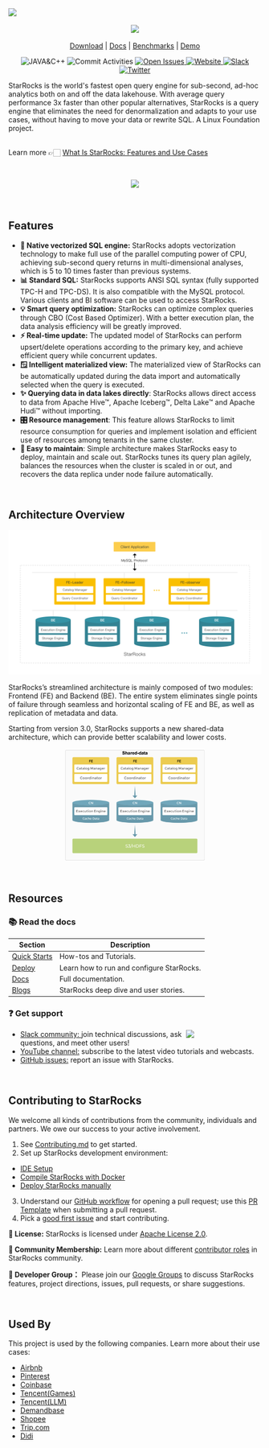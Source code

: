 
 <img referrerpolicy="no-referrer-when-downgrade" src="https://static.scarf.sh/a.png?x-pxid=e8355b6b-a9fc-4d4e-8ed8-b3157aa1827d" />
 <p align="center">
 <a href="https://starrocks.io/index">
    <img  width="900" src="https://cdn.starrocks.io/static/github/starrocks.png?t=12234">
   </a>
</p>
<p align="center">
  <a href="https://starrocks.io/download/community">Download</a> | <a href="https://docs.starrocks.io/">Docs</a> | <a href="https://starrocks.io/blog/benchmark-test">Benchmarks</a> | <a href="https://github.com/StarRocks/demo">Demo</a>
</p>
<p align="center">

 <img src="https://img.shields.io/badge/Made%20with-JAVA%20%26%20C%2B%2B-red" alt="JAVA&C++">
    </a>
    <img src="https://img.shields.io/github/commit-activity/m/StarRocks/starrocks" alt="Commit Activities">
    </a>
   <a href="https://github.com/StarRocks/starrocks/issues">
    <img src="https://img.shields.io/github/issues-raw/StarRocks/starrocks" alt="Open Issues">
  </a>
  </a>
   <a href="https://starrocks.io/index">
    <img src="https://img.shields.io/badge/Visit%20StarRocks-Website-green" alt="Website">
  </a>
  </a>
   <a href="https://try.starrocks.com/join-starrocks-on-slack">
    <img src="https://img.shields.io/badge/Join-Slack-ff69b4" alt="Slack">
  </a>
  </a>
   <a href="https://twitter.com/StarRocksLabs">
    <img src="https://img.shields.io/twitter/follow/StarRocksLabs?style=social" alt="Twitter">
  </a>
 </p>

<div align="center"> 

</div>
StarRocks is the world's fastest open query engine for sub-second, ad-hoc analytics both on and off the data lakehouse. With average query performance 3x faster than other popular alternatives, StarRocks is a query engine that eliminates the need for denormalization and adapts to your use cases, without having to move your data or rewrite SQL. A Linux Foundation project. <br></br>

Learn more 👉🏻 [What Is StarRocks: Features and Use Cases](https://www.youtube.com/watch?v=RfXO5GOnbW4&ab_channel=CelerData)

<br>
 <p align="center">
    <img src="https://cdn.starrocks.io/static/github/community.gif">
   </a>
</p>
</br>

## Features

* **🚀 Native vectorized SQL engine:** StarRocks adopts vectorization technology to make full use of the parallel computing power of CPU, achieving sub-second query returns in multi-dimensional analyses, which is 5 to 10 times faster than previous systems.
* **📊 Standard SQL:** StarRocks supports ANSI SQL syntax (fully supported TPC-H and TPC-DS). It is also compatible with the MySQL protocol. Various clients and BI software can be used to access StarRocks.
* **💡 Smart query optimization:** StarRocks can optimize complex queries through CBO (Cost Based Optimizer). With a better execution plan, the data analysis efficiency will be greatly improved.
* **⚡ Real-time update:** The updated model of StarRocks can perform upsert/delete operations according to the primary key, and achieve efficient query while concurrent updates.
* **🪟 Intelligent materialized view:** The materialized view of StarRocks can be automatically updated during the data import and automatically selected when the query is executed.
* **✨ Querying data in data lakes directly**: StarRocks allows direct access to data from Apache Hive™, Apache Iceberg™, Delta Lake™ and Apache Hudi™ without importing.
* **🎛️ Resource management**: This feature allows StarRocks to limit resource consumption for queries and implement isolation and efficient use of resources among tenants in the same cluster.
* **💠 Easy to maintain**: Simple architecture makes StarRocks easy to deploy, maintain and scale out. StarRocks tunes its query plan agilely, balances the resources when the cluster is scaled in or out, and recovers the data replica under node failure automatically.



<br>
  
## Architecture Overview

 <p align="center">
    <img src="images/arch.png">
   </a>
</p>


StarRocks’s streamlined architecture is mainly composed of two modules: Frontend (FE) and Backend (BE).  The entire system eliminates single points of failure through seamless and horizontal scaling of FE and BE, as well as replication of metadata and data.

Starting from version 3.0, StarRocks supports a new shared-data architecture, which can provide better scalability and lower costs.

 <p align="center">
    <img src="docs/en/_assets/shared-data.png" width="55%" height="55%">
   </a>
</p>


<br>

## Resources

### 📚 Read the docs

| Section | Description |
|-|-|
| [Quick Starts](https://docs.starrocks.io/docs/quick_start/)| How-tos and Tutorials. |
| [Deploy](https://docs.starrocks.io/docs/deployment/deployment_overview/) | Learn how to run and configure StarRocks.|
| [Docs](https://docs.starrocks.io/)| Full documentation. |
| [Blogs](https://www.starrocks.io/blog) | StarRocks deep dive and user stories.  |

### ❓ Get support  
[<img align="right" width="150" src="https://firstcontributions.github.io/assets/Readme/join-slack-team.png">](https://try.starrocks.com/join-starrocks-on-slack)
-  [Slack community: ](https://try.starrocks.com/join-starrocks-on-slack) join technical discussions, ask questions, and meet other users!
-  [YouTube channel:](https://www.youtube.com/channel/UC38wR-ogamk4naaWNQ45y7Q/featured) subscribe to the latest video tutorials and webcasts.
-  [GitHub issues:](https://github.com/StarRocks/starrocks/issues) report an issue with StarRocks.


<br>  
  
## Contributing to StarRocks

We welcome all kinds of contributions from the community, individuals and partners. We owe our success to your active involvement.

1. See [Contributing.md](https://github.com/StarRocks/starrocks/blob/main/CONTRIBUTING.md) to get started.
2. Set up StarRocks development environment:
* [IDE Setup](https://docs.starrocks.io/docs/developers/development-environment/ide-setup/) 
* [Compile StarRocks with Docker](https://docs.starrocks.io/docs/developers/build-starrocks/Build_in_docker/) 
* [Deploy StarRocks manually](https://docs.starrocks.io/docs/deployment/deploy_manually/) 
3. Understand our [GitHub workflow](https://github.com/StarRocks/community/blob/main/Contributors/guide/workflow.md) for opening a pull request; use this [PR Template](https://github.com/StarRocks/starrocks/blob/main/.github/PULL_REQUEST_TEMPLATE.md) when submitting a pull request.
4. Pick a [good first issue](https://github.com/StarRocks/starrocks/labels/good%20first%20issue) and start contributing. 

**📝 License:** StarRocks is licensed under [Apache License 2.0](https://www.apache.org/licenses/LICENSE-2.0).

**👥 Community Membership:** Learn more about different [contributor roles](community/membership.md) in StarRocks community.

**💬 Developer Group：** Please join our [Google Groups](https://groups.google.com/g/starrocks-dev) to discuss StarRocks features, project directions, issues, pull requests, or share suggestions.
  
<br>
  
## Used By

This project is used by the following companies. Learn more about their use cases:

- [Airbnb](https://www.youtube.com/watch?v=AzDxEZuMBwM&ab_channel=StarRocks_labs)
- [Pinterest](https://medium.com/pinterest-engineering/delivering-faster-analytics-at-pinterest-a639cdfad374)
- [Coinbase](https://www.youtube.com/watch?v=3Z9jSCaHnYg&list=PL0eWwaesODdhBhKSnvpfIEAB9sgk8rKmy)
- [Tencent(Games)](https://www.starrocks.io/blog/tencent-unifies-their-gaming-analytics-with-starrocks)
- [Tencent(LLM)](https://www.youtube.com/watch?v=WVHXFks9EQk)
- [Demandbase](https://starrocks.medium.com/demandbase-ditches-denormalization-by-switching-off-clickhouse-44195d795a83)
- [Shopee](https://celerdata.com/blog/how-shopee-3xed-their-query-performance-with-starrocks)
- [Trip.com](https://starrocks.medium.com/trip-com-starrocks-efficiently-supports-high-concurrent-queries-dramatically-reduces-labor-and-1e1921dd6bf8) 
- [Didi](https://www.starrocks.io/blog/reduced-80-cost-didis-journey-from-multiple-olap-engines-to-starrocks) 
